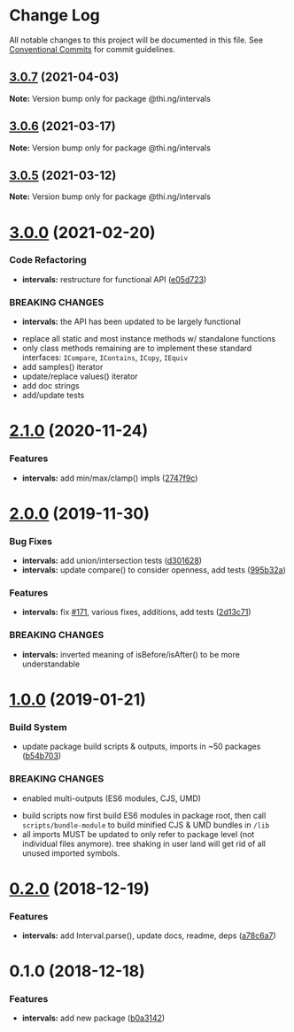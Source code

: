 # Change Log

All notable changes to this project will be documented in this file.
See [Conventional Commits](https://conventionalcommits.org) for commit guidelines.

## [3.0.7](https://github.com/thi-ng/umbrella/compare/@thi.ng/intervals@3.0.6...@thi.ng/intervals@3.0.7) (2021-04-03)

**Note:** Version bump only for package @thi.ng/intervals





## [3.0.6](https://github.com/thi-ng/umbrella/compare/@thi.ng/intervals@3.0.5...@thi.ng/intervals@3.0.6) (2021-03-17)

**Note:** Version bump only for package @thi.ng/intervals





## [3.0.5](https://github.com/thi-ng/umbrella/compare/@thi.ng/intervals@3.0.4...@thi.ng/intervals@3.0.5) (2021-03-12)

**Note:** Version bump only for package @thi.ng/intervals





# [3.0.0](https://github.com/thi-ng/umbrella/compare/@thi.ng/intervals@2.1.5...@thi.ng/intervals@3.0.0) (2021-02-20)


### Code Refactoring

* **intervals:** restructure for functional API ([e05d723](https://github.com/thi-ng/umbrella/commit/e05d723c044f4fe544143afe4263ed936f0d11a0))


### BREAKING CHANGES

* **intervals:** the API has been updated to be largely functional

- replace all static and most instance methods w/ standalone functions
- only class methods remaining are to implement these standard interfaces:
  `ICompare`, `IContains`, `ICopy`, `IEquiv`
- add samples() iterator
- update/replace values() iterator
- add doc strings
- add/update tests





# [2.1.0](https://github.com/thi-ng/umbrella/compare/@thi.ng/intervals@2.0.25...@thi.ng/intervals@2.1.0) (2020-11-24)


### Features

* **intervals:** add min/max/clamp() impls ([2747f9c](https://github.com/thi-ng/umbrella/commit/2747f9c5282c29fa39ac9d8aac1aaefbd683eb44))





# [2.0.0](https://github.com/thi-ng/umbrella/compare/@thi.ng/intervals@1.0.15...@thi.ng/intervals@2.0.0) (2019-11-30)

### Bug Fixes

* **intervals:** add union/intersection tests ([d301628](https://github.com/thi-ng/umbrella/commit/d301628bf0f9c3c7c09ebe2eb8e98a98b899d5c4))
* **intervals:** update compare() to consider openness, add tests ([995b32a](https://github.com/thi-ng/umbrella/commit/995b32ac5fb4c4ecfa978555dc99d7c6e1264b0f))

### Features

* **intervals:** fix [#171](https://github.com/thi-ng/umbrella/issues/171), various fixes, additions, add tests ([2d13c71](https://github.com/thi-ng/umbrella/commit/2d13c7169f978918af444d89fcd50420761a6401))

### BREAKING CHANGES

* **intervals:** inverted meaning of isBefore/isAfter() to be
more understandable

# [1.0.0](https://github.com/thi-ng/umbrella/compare/@thi.ng/intervals@0.2.0...@thi.ng/intervals@1.0.0) (2019-01-21)

### Build System

* update package build scripts & outputs, imports in ~50 packages ([b54b703](https://github.com/thi-ng/umbrella/commit/b54b703))

### BREAKING CHANGES

* enabled multi-outputs (ES6 modules, CJS, UMD)

- build scripts now first build ES6 modules in package root, then call
  `scripts/bundle-module` to build minified CJS & UMD bundles in `/lib`
- all imports MUST be updated to only refer to package level
  (not individual files anymore). tree shaking in user land will get rid of
  all unused imported symbols.

# [0.2.0](https://github.com/thi-ng/umbrella/compare/@thi.ng/intervals@0.1.0...@thi.ng/intervals@0.2.0) (2018-12-19)

### Features

* **intervals:** add Interval.parse(), update docs, readme, deps ([a78c6a7](https://github.com/thi-ng/umbrella/commit/a78c6a7))

# 0.1.0 (2018-12-18)

### Features

* **intervals:** add new package ([b0a3142](https://github.com/thi-ng/umbrella/commit/b0a3142))
